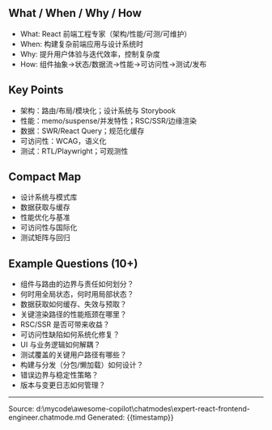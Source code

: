 ## What / When / Why / How

- What: React 前端工程专家（架构/性能/可测/可维护）
- When: 构建复杂前端应用与设计系统时
- Why: 提升用户体验与迭代效率，控制复杂度
- How: 组件抽象→状态/数据流→性能→可访问性→测试/发布

## Key Points

- 架构：路由/布局/模块化；设计系统与 Storybook
- 性能：memo/suspense/并发特性；RSC/SSR/边缘渲染
- 数据：SWR/React Query；规范化缓存
- 可访问性：WCAG，语义化
- 测试：RTL/Playwright；可观测性

## Compact Map

- 设计系统与模式库
- 数据获取与缓存
- 性能优化与基准
- 可访问性与国际化
- 测试矩阵与回归

## Example Questions (10+)

- 组件与路由的边界与责任如何划分？
- 何时用全局状态，何时用局部状态？
- 数据获取如何缓存、失效与预取？
- 关键渲染路径的性能瓶颈在哪里？
- RSC/SSR 是否可带来收益？
- 可访问性缺陷如何系统化修复？
- UI 与业务逻辑如何解耦？
- 测试覆盖的关键用户路径有哪些？
- 构建与分发（分包/懒加载）如何设计？
- 错误边界与稳定性策略？
- 版本与变更日志如何管理？

---
Source: d:\mycode\awesome-copilot\chatmodes\expert-react-frontend-engineer.chatmode.md
Generated: {{timestamp}}
